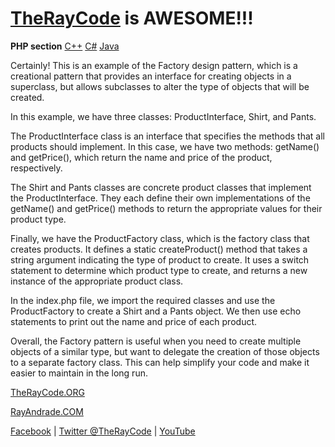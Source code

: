 # [TheRayCode](../../README.md) is AWESOME!!! 

**PHP section** [C++](../CPP/README.md) [C#](../Csharp/README.md) [Java](../Java/README.md)



Certainly! This is an example of the Factory design pattern, which is a creational pattern that provides an interface for creating objects in a superclass, but allows subclasses to alter the type of objects that will be created.

In this example, we have three classes: ProductInterface, Shirt, and Pants.

The ProductInterface class is an interface that specifies the methods that all products should implement. In this case, we have two methods: getName() and getPrice(), which return the name and price of the product, respectively.

The Shirt and Pants classes are concrete product classes that implement the ProductInterface. They each define their own implementations of the getName() and getPrice() methods to return the appropriate values for their product type.

Finally, we have the ProductFactory class, which is the factory class that creates products. It defines a static createProduct() method that takes a string argument indicating the type of product to create. It uses a switch statement to determine which product type to create, and returns a new instance of the appropriate product class.

In the index.php file, we import the required classes and use the ProductFactory to create a Shirt and a Pants object. We then use echo statements to print out the name and price of each product.

Overall, the Factory pattern is useful when you need to create multiple objects of a similar type, but want to delegate the creation of those objects to a separate factory class. This can help simplify your code and make it easier to maintain in the long run.


[TheRayCode.ORG](https://www.TheRayCode.org)

[RayAndrade.COM](https://www.RayAndrade.com)

[Facebook](https://www.facebook.com/TheRayCode/) | [Twitter @TheRayCode](https://www.twitter.com/TheRayCode/) | [YouTube](https://www.youtube.com/TheRayCode/)
